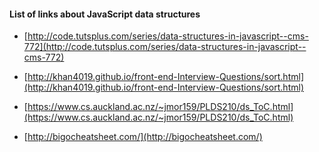 #### List of links about JavaScript data structures

- [http://code.tutsplus.com/series/data-structures-in-javascript--cms-772](http://code.tutsplus.com/series/data-structures-in-javascript--cms-772)

- [http://khan4019.github.io/front-end-Interview-Questions/sort.html](http://khan4019.github.io/front-end-Interview-Questions/sort.html)

- [https://www.cs.auckland.ac.nz/~jmor159/PLDS210/ds_ToC.html](https://www.cs.auckland.ac.nz/~jmor159/PLDS210/ds_ToC.html)

- [http://bigocheatsheet.com/](http://bigocheatsheet.com/)

